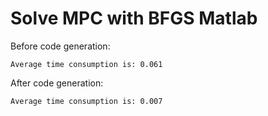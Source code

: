 # Solve MPC with BFGS Matlab


Before code generation:

```
Average time consumption is: 0.061
```

After code generation:

```
Average time consumption is: 0.007
```

